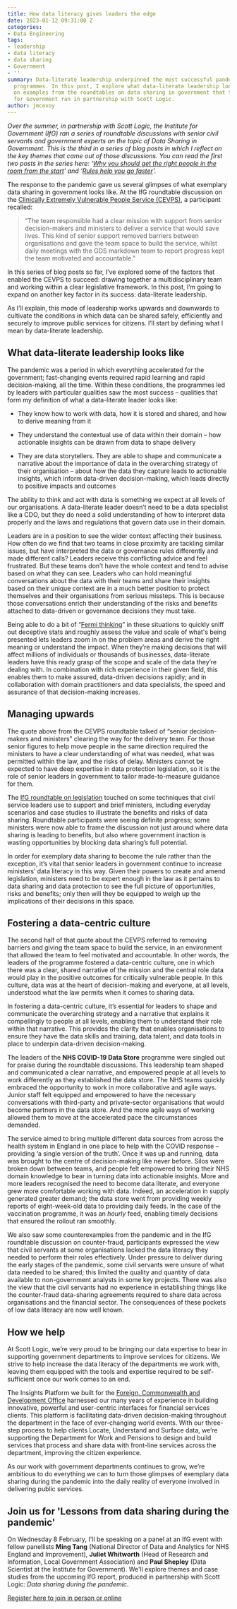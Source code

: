 ```yaml
---
title: How data literacy gives leaders the edge
date: 2023-01-12 09:31:00 Z
categories:
- Data Engineering
tags:
- leadership
- data literacy
- data sharing
- Government
- ''
summary: Data-literate leadership underpinned the most successful pandemic-response
  programmes. In this post, I explore what data-literate leadership looks like, drawing
  on examples from the roundtables on data sharing in government that the Institute
  for Government ran in partnership with Scott Logic.
author: jmcevoy
---
```


*Over the summer, in partnership with Scott Logic, the Institute for Government (IfG) ran a series of roundtable discussions with senior civil servants and government experts on the topic of Data Sharing in Government. This is the third in a series of blog posts in which I reflect on the key themes that came out of those discussions. You can read the first two posts in the series here: ‘[Why you should get the right people in the room from the start](https://blog.scottlogic.com/2022/11/18/why-you-should-get-the-right-people-in-the-room-from-the-start.html)’ and ‘[Rules help you go faster](https://blog.scottlogic.com/2022/11/30/rules-help-you-go-faster.html)’.*

The response to the pandemic gave us several glimpses of what exemplary data sharing in government looks like. At the IfG roundtable discussion on the [Clinically Extremely Vulnerable People Service (CEVPS)](https://www.instituteforgovernment.org.uk/publications/clinically-extremely-vulnerable-people-service), a participant recalled:

> “The team responsible had a clear mission with support from senior decision-makers and ministers to deliver a service that would save lives. This kind of senior support removed barriers between organisations and gave the team space to build the service, whilst daily meetings with the GDS markdown team to report progress kept the team motivated and accountable.”

In this series of blog posts so far, I’ve explored some of the factors that enabled the CEVPS to succeed: drawing together a multidisciplinary team and working within a clear legislative framework. In this post, I’m going to expand on another key factor in its success: data-literate leadership.

As I’ll explain, this mode of leadership works upwards and downwards to cultivate the conditions in which data can be shared safely, efficiently and securely to improve public services for citizens. I’ll start by defining what I mean by data-literate leadership.

## What data-literate leadership looks like

The pandemic was a period in which everything accelerated for the government; fast-changing events required rapid learning and rapid decision-making, all the time. Within these conditions, the programmes led by leaders with particular qualities saw the most success – qualities that form my definition of what a data-literate leader looks like:

* They know how to work with data, how it is stored and shared, and how to derive meaning from it

* They understand the contextual use of data within their domain – how actionable insights can be drawn from data to shape delivery

* They are data storytellers. They are able to shape and communicate a narrative about the importance of data in the overarching strategy of their organisation – about how the data they capture leads to actionable insights, which inform data-driven decision-making, which leads directly to positive impacts and outcomes

The ability to think and act with data is something we expect at all levels of our organisations. A data-literate leader doesn’t need to be a data specialist like a CDO, but they do need a solid understanding of how to interpret data properly and the laws and regulations that govern data use in their domain.

Leaders are in a position to see the wider context affecting their business. How often do we find that two teams in close proximity are tackling similar issues, but have interpreted the data or governance rules differently and made different calls? Leaders receive this conflicting advice and feel frustrated. But these teams don’t have the whole context and tend to advise based on what they can see. Leaders who can hold meaningful conversations about the data with their teams and share their insights based on their unique context are in a much better position to protect themselves and their organisations from serious missteps. This is because those conversations enrich their understanding of the risks and benefits attached to data-driven or governance decisions they must take.

Being able to do a bit of “[Fermi thinking](https://en.wikipedia.org/wiki/Fermi_problem)” in these situations to quickly sniff out deceptive stats and roughly assess the value and scale of what's being presented lets leaders zoom in on the problem areas and derive the right meaning or understand the impact. When they’re making decisions that will affect millions of individuals or thousands of businesses, data-literate leaders have this ready grasp of the scope and scale of the data they’re dealing with. In combination with rich experience in their given field, this enables them to make assured, data-driven decisions rapidly; and in collaboration with domain practitioners and data specialists, the speed and assurance of that decision-making increases.

## Managing upwards

The quote above from the CEVPS roundtable talked of “senior decision-makers and ministers” clearing the way for the delivery team. For those senior figures to help move people in the same direction required the ministers to have a clear understanding of what was needed, what was permitted within the law, and the risks of delay. Ministers cannot be expected to have deep expertise in data protection legislation, so it is the role of senior leaders in government to tailor made-to-measure guidance for them.

The [IfG roundtable on legislation](https://www.instituteforgovernment.org.uk/publications/legislation-support-data-sharing) touched on some techniques that civil service leaders use to support and brief ministers, including everyday scenarios and case studies to illustrate the benefits and risks of data sharing. Roundtable participants were seeing definite progress; some ministers were now able to frame the discussion not just around where data sharing is leading to benefits, but also where government inaction is wasting opportunities by blocking data sharing’s full potential.

In order for exemplary data sharing to become the rule rather than the exception, it’s vital that senior leaders in government continue to increase ministers’ data literacy in this way. Given their powers to create and amend legislation, ministers need to be expert enough in the law as it pertains to data sharing and data protection to see the full picture of opportunities, risks and benefits; only then will they be equipped to weigh up the implications of their decisions in this space.

## Fostering a data-centric culture

The second half of that quote about the CEVPS referred to removing barriers and giving the team space to build the service, in an environment that allowed the team to feel motivated and accountable. In other words, the leaders of the programme fostered a data-centric culture, one in which there was a clear, shared narrative of the mission and the central role data would play in the positive outcomes for critically vulnerable people. In this culture, data was at the heart of decision-making and everyone, at all levels, understood what the law permits when it comes to sharing data.

In fostering a data-centric culture, it’s essential for leaders to shape and communicate the overarching strategy and a narrative that explains it compellingly to people at all levels, enabling them to understand their role within that narrative. This provides the clarity that enables organisations to ensure they have the data skills and training, data talent, and data tools in place to underpin data-driven decision-making.

The leaders of the **NHS COVID-19 Data Store** programme were singled out for praise during the roundtable discussions. This leadership team shaped and communicated a clear narrative, and empowered people at all levels to work differently as they established the data store. The NHS teams quickly embraced the opportunity to work in more collaborative and agile ways. Junior staff felt equipped and empowered to have the necessary conversations with third-party and private-sector organisations that would become partners in the data store. And the more agile ways of working allowed them to move at the accelerated pace the circumstances demanded.

The service aimed to bring multiple different data sources from across the health system in England in one place to help with the COVID response – providing ‘a single version of the truth’. Once it was up and running, data was brought to the centre of decision-making like never before. Silos were broken down between teams, and people felt empowered to bring their NHS domain knowledge to bear in turning data into actionable insights. More and more leaders recognised the need to become data literate, and everyone grew more comfortable working with data. Indeed, an acceleration in supply generated greater demand; the data store went from providing weekly reports of eight-week-old data to providing daily feeds. In the case of the vaccination programme, it was an *hourly* feed, enabling timely decisions that ensured the rollout ran smoothly.

We also saw some counterexamples from the pandemic and in the IfG roundtable discussion on counter-fraud, participants expressed the view that civil servants at some organisations lacked the data literacy they needed to perform their roles effectively. Under pressure to deliver during the early stages of the pandemic, some civil servants were unsure of what data needed to be shared; this limited the quality and quantity of data available to non-government analysts in some key projects. There was also the view that the civil servants had no experience in establishing things like the counter-fraud data-sharing agreements required to share data across organisations and the financial sector. The consequences of these pockets of low data literacy are now well known.

## How we help

At Scott Logic, we’re very proud to be bringing our data expertise to bear in supporting government departments to improve services for citizens. We strive to help increase the data literacy of the departments we work with, leaving them equipped with the tools and expertise required to be self-sufficient once our work comes to an end.

The Insights Platform we built for the [Foreign, Commonwealth and Development Office](https://www.scottlogic.com/our-work/foreign-commonwealth-and-development-office) harnessed our many years of experience in building innovative, powerful and user-centric interfaces for financial services clients. This platform is facilitating data-driven decision-making throughout the department in the face of ever-changing world events. With our three-step process to help clients Locate, Understand and Surface data, we’re supporting the Department for Work and Pensions to design and build services that process and share data with front-line services across the department, improving the citizen experience.

As our work with government departments continues to grow, we’re ambitious to do everything we can to turn those glimpses of exemplary data sharing during the pandemic into the daily reality of everyone involved in delivering public services.

## Join us for 'Lessons from data sharing during the pandemic'

On Wednesday 8 February, I'll be speaking on a panel at an IfG event with fellow panellists **Ming Tang** (National Director of Data and Analytics for NHS England and Improvement), **Juliet Whitworth** (Head of Research and Information, Local Government Association) and **Paul Shepley** (Data Scientist at the Institute for Government). We'll explore themes and case studies from the upcoming IfG report, produced in partnership with Scott Logic: *Data sharing during the pandemic*.

[Register here to join in person or online](https://www.instituteforgovernment.org.uk/event/lessons-data-sharing-during-pandemic?utm_source=events_page&utm_medium=website&utm_campaign=scottlogic_website)